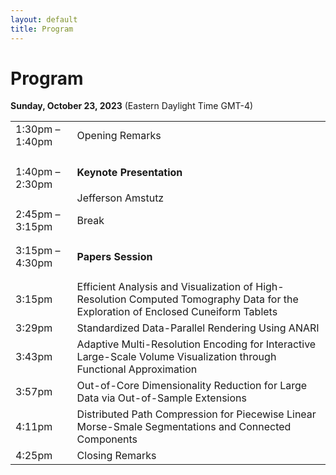 ```yaml
---
layout: default
title: Program
---
```


# Program

**Sunday, October 23, 2023**
(Eastern Daylight Time GMT-4)

<table class="program">
  <tr>
    <td>1:30pm &ndash; 1:40pm</td>
    <td>Opening Remarks</td>
  </tr>
  <tr>
    <td>1:40pm &ndash; 2:30pm</td>
    <td>
      <h4>Keynote Presentation</h4>
	  Jefferson Amstutz
	  <!-- <br/> -->
    <!--   <a style="font-size: smaller; display: block; margin-top: .5em;" href="#keynote">Details</a> -->
    </td>
  <!-- </tr> -->
  <!-- <tr> -->
  <!--   <td>9:55am &ndash; 10:15am</td> -->
  <!--   <td> <\!-- <b>Best Paper</b>-\-> -->
  <!-- 	<br> -->
  <!--     Web-based Visualization and Analytics of Petascale data: Equity as a Tide that Lifts All Boats -->
  <!-- 	<br/> -->
  <!--     <\!-- Will Usher, Landon Dyken, Sidarth Kumar -\-> -->
  <!--   </td> -->
  <!-- </tr> -->

  <tr>
    <td>2:45pm &ndash; 3:15pm</td>
    <td>Break</td>
  </tr>
  <tr>
    <td>3:15pm &ndash; 4:30pm</td>
    <td>
      <h4>Papers Session</h4>
      <!-- (Session Chair: Kristi Potter) -->
    </td>
  </tr>
  <tr>
   <td>3:15pm</td>
   <td>  Efficient Analysis and Visualization of High-Resolution Computed Tomography Data for the Exploration of Enclosed Cuneiform Tablets<br>
   <!-- Manish Mathai, Mathew Larsen, Hank Childs -->
    </td>
  </tr>
  <tr>
    <td>3:29pm</td>
    <td>
	Standardized Data-Parallel Rendering Using ANARI <br>
     <!-- Tom Peterka, David Lenz, Iulian Grindeanu, Vijay Mahadevan --> </td>
  </tr>
  <tr>
    <td>3:43pm</td>
    <td>Adaptive Multi-Resolution Encoding for Interactive Large-Scale Volume Visualization through Functional Approximation <br>
	<!-- Ayman Yousef, Amanda Randles, Erik Draeger -->
	</td>
  </tr>
  <tr>
    <td>3:57pm</td>
    <td>Out-of-Core Dimensionality Reduction for Large Data via Out-of-Sample Extensions <br> <!-- Ayan Biswas, Arindam Bhattacharya, Yi-Tang Chen, Han-Wei Shen --> </td>
  </tr>
  <tr>
    <td>4:11pm</td>
    <td>Distributed Path Compression for Piecewise Linear Morse-Smale Segmentations and Connected Components <br> <!-- Ayan Biswas, Arindam Bhattacharya, Yi-Tang Chen, Han-Wei Shen --> </td>
  </tr>
 
  
  <tr>
    <td>4:25pm</td>
    <td>
      Closing Remarks
    </td>
  </tr>
</table>



<!-- <table class="program"> -->
<!--   <tr> -->
<!--     <td>9:00am &ndash; 9:10am</td> -->
<!--     <td> -->
<!--       Opening Remarks (Gunther Weber)<br/> -->
<!--     </td> -->
<!--   </tr> -->
<!--   <tr> -->
<!--     <td>9:10am &ndash; 9:55am</td> -->
<!--     <td> -->
<!--       <h4>Keynote Presentation -->
<!--       </h4> -->
<!--       Ken Moreland<br/> -->
<!--       <a style="font-size: smaller; display: block; margin-top: .5em;" href="#keynote">Details</a> -->
<!--     </td> -->
<!--   </tr> -->
<!--   <tr> -->
<!--     <td>9:55am &ndash; 10:15am</td> -->
<!--     <td> <b>Best Paper</b><br> -->
<!--       Speculative Progressive Raycasting for Memory Constrained Isosurface Visualization of Massive Volumes<br/> -->
<!--       Will Usher, Landon Dyken, Sidarth Kumar -->
<!--     </td> -->
<!--   </tr> -->

<!--   <tr> -->
<!--     <td>10:15am &ndash; 10:45am</td> -->
<!--     <td>Break</td> -->
<!--   </tr> -->
<!--   <tr> -->
<!--     <td>10:45am &ndash; 11:55pm</td> -->
<!--     <td> -->
<!--       <h4>Papers Session</h4> -->
<!--       (Session Chair: Kristi Potter) -->
<!--     </td> -->
<!--   </tr> -->
<!--   <tr> -->
<!--    <td>10:45-11:05</td> -->
<!--    <td>  A Distributed-Memory Parallel Approach for Volume Rendering with       Shadows<br> -->
<!--    Manish Mathai, Mathew Larsen, Hank Childs -->
<!--     </td> -->
<!--   </tr> -->
<!--   <tr> -->
<!--     <td>11:05-11:25</td> -->
<!--     <td> -->
<!--      Towards Adaptive Refinement for Multivariate Functional Approximation of Scientific Data <br> -->
<!--      Tom Peterka, David Lenz, Iulian Grindeanu, Vijay Mahadevan </td> -->
<!--   </tr> -->
<!--   <tr> -->
<!--     <td>11:25-11:40</td> -->
<!--     <td>Low-Cost Post Hoc Reconstruction of HPC Simulations at Full Resolution (Short Paper) <br> Ayman Yousef, Amanda Randles, Erik Draeger </td> -->
<!--   </tr> -->
<!--   <tr> -->
<!--     <td>11:40-11:55</td> -->
<!--     <td>Sub-Linear Time Sampling Approach for Large-Scale Data Visualization Using Reinforcement Learning (Short Paper) <br> Ayan Biswas, Arindam Bhattacharya, Yi-Tang Chen, Han-Wei Shen </td> -->
<!--   </tr> -->
 
  
<!--   <tr> -->
<!--     <td>11:45am &ndash; 12:00pm</td> -->
<!--     <td> -->
<!--       Closing Remarks (Silvio Rizzi) -->
<!--     </td> -->
<!--   </tr> -->
<!-- </table> -->


<!-- --- -->

<!-- # Keynote -->

<!-- **Enabling Visualization at the Exascale with VTK-m** <br/> -->
<!-- *Ken Moreland, Oakridge National Laboratory* -->

<!-- The last decade has seen a disruptive change in the construction of High-Performance Computing (HPC) systems. Driven by the economics of scaling up the compute throughput of these large devices, most of the largest HPC machines now leverage hardware accelerators, usually in the form of a GPU, that achieves high computational throughput through many coordinated parallel threads. The US Department of Energy’s Exascale Computing Program (ECP) invested heavily in updating HPC software to operate on these new HPC designs. The strategy for updating HPC visualization software centered around VTK-m, a flexible framework to simplify the implementation of visualization algorithms on GPUs and similar devices. This presentation discusses how VTK-m defines visualization algorithms, how these algorithms are ported across multiple platforms, and how VTK-m is integrated into distributed-parallel visualization software to address the largest scale visualization challenges once again. -->

<!-- ## Speaker -->
<!-- <img style="padding: 0; margin: 0 0 1em 1em; float: right; width: 20%" src="assets/kenHeadshot.jpeg" /> -->
<!-- Dr. Ken Moreland is a senior research scientist at Oak Ridge Laboratory. He received BS degrees in computer science and in electrical engineering from the New Mexico Institute of Mining and Technology in 1997. He received MS and Ph.D. degrees in computer science from the University of New Mexico in 2000 and 2004, respectively. Dr. Moreland specializes in large-scale visualization and graphics and has played an active role in the development of several HPC products including ParaView, VTK, IceT, Catalyst, Dax, and VTK-m. -->

<!-- # Posters -->

<!-- **Interactive Blood Flow Simulation With Deformable Cells and Walls**<br> -->
<!-- _Nazariy Tishchenko, Nicola Ferrier, Joseph Insley, Victor A. Mateevitsi,  Michael E. Papka, Silvio Rizzi, Jifu Tan_ -->

 

<!-- **Topological Data Analysis of 3D Ablative Rayleigh-Taylor Instability Dataset for Automatic Segmentation**<br> -->
<!-- _Fabien Vivodtzev, Alexis Casner, Laurent Masse, Luke Ceurvorst, Shahab Khan, Vladimir Smalyuk_ -->

 

<!--
- *New Triggers for Automatic Camera Placement Over Time*, Meghanto Majumder, Nicole J Marsaglia, and Hank Childs 
- *Massive Data Visualization Techniques for use in Virtual Reality Devices*, Jason A Ortiz, Joseph Insley, Janet Knowles, Victor A Mateevitsi, Michael E. Papka, and Silvio Rizzi
- *Exploration Tool for Effectively Interpreting the Visual Metaphor Process of Sentiment Visualization*, Hyoji Ha, Kwanghyuk Moon, Hyerim Joun, 
Hyegyeong Kim, and Kyungwon Lee 
- *Toward Bi-directional In Situ Visualization and Analysis of Blood Flow Simulations With Dynamic Deforming Boundaries*, Nazariy Tishchenko, Nicola Ferrier, Joseph Insley, Victor A Mateevitsi, Michael E. Papka, Silvio Rizzi, and Jifu Tan
- *Distributed Volumetric Neural Representation for in situ Visualization and Analysis*, Qi Wu, Joseph Insley, Victor A Mateevitsi, Silvio Rizzi, and Kwan-Liu Ma 
- *In-Transit Data Visualization with SENSEI, Catalyst, and Unreal Engine*, Isaac Nealey, Nicola Ferrier, Joseph Insley, Victor A Mateevitsi, Silvio Rizzi, and Jurgen Schulze
 


-->
